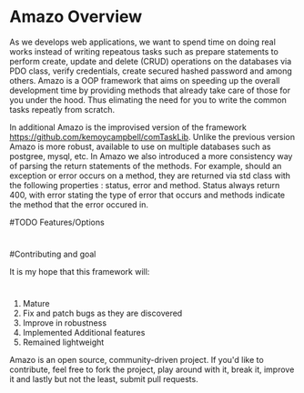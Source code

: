 # Amazo Overview

As we develops web applications, we want to spend time on doing real works instead of writing repeatous tasks such as prepare
statements to perform create, update and delete (CRUD) operations on the databases via PDO class, verify credentials, create
secured hashed password and among others. Amazo is a OOP framework that aims on speeding up the overall development time by providing
methods that already take care of those for you under the hood. Thus elimating the need for you to write the common tasks repeatly 
from scratch.

In additional Amazo is the improvised version of the framework https://github.com/kemoycampbell/comTaskLib. Unlike the previous
version Amazo is more robust, available to use on multiple databases such as postgree, mysql, etc. In Amazo we also introduced 
a more consistency way of parsing the return statements of the methods. For example, should an exception or error occurs on a
method, they are returned via std class with the following properties : status, error and method. Status always return 400, with
error stating the type of error that occurs and methods indicate the method that the error occured in.




    
#TODO Features/Options
#
#
    
#Contributing and goal

It is my hope that this framework will:
#
1. Mature
2. Fix and patch bugs as they are discovered
3. Improve in robustness
4. Implemented Additional features
5. Remained lightweight

Amazo is an open source, community-driven project. If you'd like to contribute, feel free to fork the project, play around with it, break it, improve it and lastly but not the least, submit pull requests.



